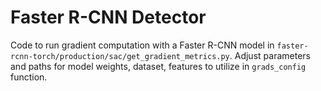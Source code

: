 # Faster R-CNN Detector

Code to run gradient computation with a Faster R-CNN model in `faster-rcnn-torch/production/sac/get_gradient_metrics.py`. Adjust parameters and paths for model weights, dataset, features to utilize in `grads_config` function.

